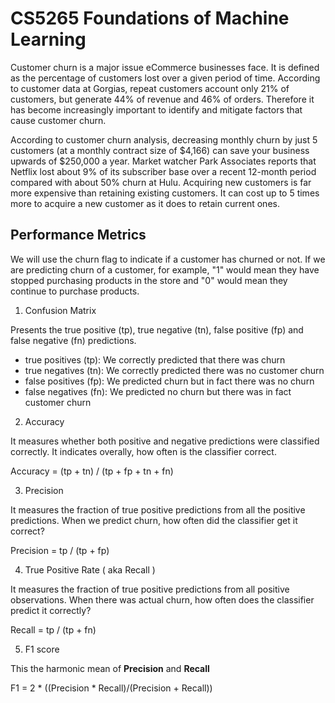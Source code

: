 # CS5265 Foundations of Machine Learning

Customer churn is a major issue eCommerce businesses face. It is defined as the percentage of customers lost over a given period of time. According to customer data at Gorgias, repeat customers account only 21% of customers, but generate 44% of revenue and 46% of orders. Therefore it has become increasingly important to identify and mitigate factors that cause customer churn.

According to customer churn analysis, decreasing monthly churn by just 5 customers (at a monthly contract size of $4,166) can save your business upwards of $250,000 a year. Market watcher Park Associates reports that Netflix lost about 9% of its subscriber base over a recent 12-month period compared with about 50% churn at Hulu. Acquiring new customers is far more expensive than retaining existing customers. It can cost up to 5 times more to acquire a new customer as it does to retain current ones.

## Performance Metrics

We will use the churn flag to indicate if a customer has churned or not. If we are predicting churn of a customer, for example, "1" would mean they have stopped purchasing products in the store and "0" would mean they continue to purchase products.

1. Confusion Matrix

  Presents the true positive (tp), true negative (tn), false positive (fp) and false negative (fn) predictions. 
  
  * true positives (tp): We correctly predicted that there was churn
  * true negatives (tn): We correctly predicted there was no customer churn
  * false positives (fp): We predicted churn but in fact there was no churn
  * false negatives (fn): We predicted no churn but there was in fact customer churn
  
2. Accuracy

  It measures whether both positive and negative predictions were classified correctly. It indicates overally, how often is the classifier correct.

  Accuracy = (tp + tn) / (tp + fp + tn + fn)


 3. Precision

  It measures the fraction of true positive predictions from all the positive predictions. When we predict churn, how often did the classifier get it correct?

  Precision = tp / (tp + fp)
  
4. True Positive Rate ( aka Recall )

  It measures the fraction of true positive predictions from all positive observations. When there was actual churn, how often does the classifier predict it correctly?

  Recall = tp / (tp + fn)
  
5. F1 score

  This the harmonic mean of **Precision** and **Recall**

  F1 = 2 * ((Precision * Recall)/(Precision + Recall))

